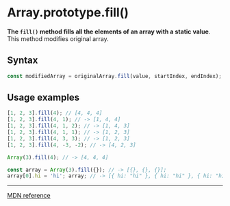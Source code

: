 # Array.prototype.fill()

**The `fill()` method fills all the elements of an array with a static value**.
This method modifies original array.

## Syntax

```js
const modifiedArray = originalArray.fill(value, startIndex, endIndex);
```

## Usage examples

```js
[1, 2, 3].fill(4); // [4, 4, 4]
[1, 2, 3].fill(4, 1); // -> [1, 4, 4]
[1, 2, 3].fill(4, 1, 2); // -> [1, 4, 3]
[1, 2, 3].fill(4, 1, 1); // -> [1, 2, 3]
[1, 2, 3].fill(4, 3, 3); // -> [1, 2, 3]
[1, 2, 3].fill(4, -3, -2); // -> [4, 2, 3]

Array(3).fill(4); // -> [4, 4, 4]

const array = Array(3).fill({}); // -> [{}, {}, {}];
array[0].hi = 'hi'; array; // -> [{ hi: "hi" }, { hi: "hi" }, { hi: "hi" }]
```

---

[MDN reference](https://developer.mozilla.org/en-US/docs/Web/JavaScript/Reference/Global_Objects/Array/fill)
